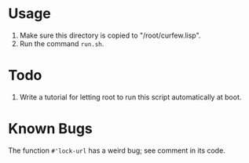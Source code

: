 # Usage

1. Make sure this directory is copied to "/root/curfew.lisp".
2. Run the command `run.sh`.

# Todo

1. Write a tutorial for letting root to run this script automatically at boot.

# Known Bugs

The function `#'lock-url` has a weird bug; see comment in its
code.
